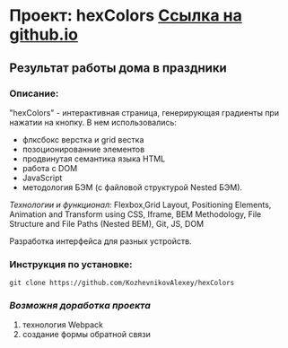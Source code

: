 # Проект: hexColors [Ссылка на github.io](https://github.com/KozhevnikovAlexey/hexColors)

## Результат работы дома в праздники

### Описание:
"hexColors" - интерактивная страница, генерирующая градиенты при нажатии на кнопку. В нем использовались:
* флксбокс верстка и grid вестка
* позоционированние элементов
* продвинутая семантика языка HTML
* работа с DOM
* JavaScript
* методология БЭМ (с файловой структурой Nested БЭМ).

*Технологии и функционал:*
Flexbox,Grid Layout, Positioning Elements, Animation and Transform using CSS, Iframe, BEM Methodology, File Structure and File Paths (Nested BEM), Git, JS, DOM

Разработка интерфейса для разных устройств.


### Инструкция по установке:

```
git clone https://github.com/KozhevnikovAlexey/hexColors

```

### *Возможня доработка проекта*
1. технология Webpack
2. создание формы обратной связи
